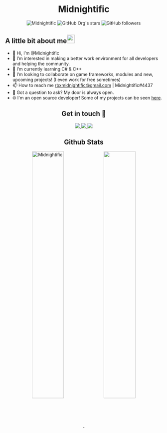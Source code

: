 <h1 align="center">Midnightific</h1>

<div align="center">
      <img src="https://komarev.com/ghpvc/?username=Midnightific&label=Profile%20views&color=0e75b6&style=flat" alt="Midnightific" />
      <img alt="GitHub Org's stars" src="https://img.shields.io/github/stars/Midnightific?style=social"> 
      <img alt="GitHub followers" src="https://img.shields.io/github/followers/Midnightific?style=social">
</div>

<h2 align="left">A little bit about me<img src="https://media.giphy.com/media/pDh3IDoUswmZrqdRip/giphy.gif" height="27px" width="25px"></h2>

- 👋 Hi, I’m @Midnightific
- 👀 I’m interested in making a better work environment for all developers and helping the community.
- 🌱 I’m currently learning C# & C++
- 🤝 I’m looking to collaborate on game frameworks, modules and new, upcoming projects! (I even work for free sometimes)
- 📫 How to reach me rbxmidnightific@gmail.com | Midnightific#4437
- 🤚 Got a question to ask? My door is always open.
- 🌐 I'm an open source developer! Some of my projects can be seen [here](https://www.github.com/Midnightific).

<h2 align="center">Get in touch 🤝</h2>

<div align="center">
      <a href="https://github.com/Midnightific/">
        <img src="https://img.shields.io/badge/GitHub-100000?style=for-the-badge&logo=github&logoColor=white">
      </a>
      <a href="mailto:rbxmidnightific@gmail.com">
        <img src="https://img.shields.io/badge/Gmail-D14836?style=for-the-badge&logo=gmail&logoColor=white">
      </a>
        <a href="https://medium.com/@rbxmidnightific">
        <img src="https://img.shields.io/badge/-Medium-222222?style=flat-square&logo=medium&logoColor=white&link=https://medium.com/@rbxmidnightific">
      </a>
</div>

<h2 align="center">Github Stats</h2>
<p align=center>
  <div align=center>
    <a href="https://github.com/Midnightific/github-readme-streak-stats" title="Go to Source">
      <img align="center" width="45%" src="https://github-readme-streak-stats.herokuapp.com/?user=Midnightific&theme=react&border=61dafb&hide_border=true" alt="Midnightific" />
    </a>
    <a href="https://github.com/Midnightific/github-readme-stats" title="Go to Source">
      <img align="center" width="45%" src="https://github-readme-stats.vercel.app/api?username=Midnightific&show_icons=true&theme=react&border_color=61dafb&hide_border=true" />
    </a>
  </div>
</p>

<!---
Midnightific/Midnightific is a ✨ special ✨ repository because its `README.md` (this file) appears on your GitHub profile.
You can click the Preview link to take a look at your changes.
--->
